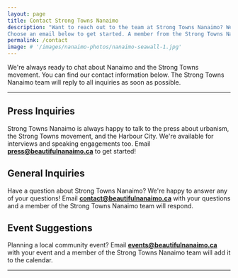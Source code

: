```yaml
---
layout: page
title: Contact Strong Towns Nanaimo
description: "Want to reach out to the team at Strong Towns Nanaimo? We're always open to chat about the Harbour City.
Choose an email below to get started. A member from the Strong Towns Nanaimo team will reply ASAP."
permalink: /contact
image: # '/images/nanaimo-photos/nanaimo-seawall-1.jpg'
---
```


We're always ready to chat about Nanaimo and the Strong Towns movement. 
You can find our contact information below. 
The Strong Towns Nanaimo team will reply to all inquiries as soon as possible. 

***

## Press Inquiries

Strong Towns Nanaimo is always happy to talk to the press about urbanism, the Strong Towns movement, and the Harbour City. 
We're available for interviews and speaking engagements too. Email [**press@beautifulnanaimo.ca**](mailto:press@beautifulnanaimo.ca) to get started!

## General Inquiries

Have a question about Strong Towns Nanaimo? We're happy to answer any of your questions! 
Email [**contact@beautifulnanaimo.ca**](mailto:contact@beautifulnanaimo.ca) with your questions and a member of the Strong Towns Nanaimo team will respond.

## Event Suggestions

Planning a local community event? 
Email [**events@beautifulnanaimo.ca**](mailto:events@beautifulnanaimo.ca ) with your event and a member of the Strong Towns Nanaimo team will add it to the calendar.

***